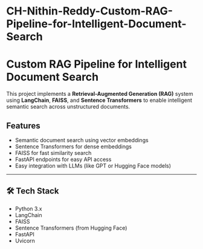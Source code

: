 # CH-Nithin-Reddy-Custom-RAG-Pipeline-for-Intelligent-Document-Search
#  Custom RAG Pipeline for Intelligent Document Search

This project implements a **Retrieval-Augmented Generation (RAG)** system using **LangChain**, **FAISS**, and **Sentence Transformers** to enable intelligent semantic search across unstructured documents.

##  Features

-  Semantic document search using vector embeddings
-  Sentence Transformers for dense embeddings
- FAISS for fast similarity search
-  FastAPI endpoints for easy API access
-  Easy integration with LLMs (like GPT or Hugging Face models)

---

## 🛠️ Tech Stack

- Python 3.x
- LangChain
- FAISS
- Sentence Transformers (from Hugging Face)
- FastAPI
- Uvicorn



